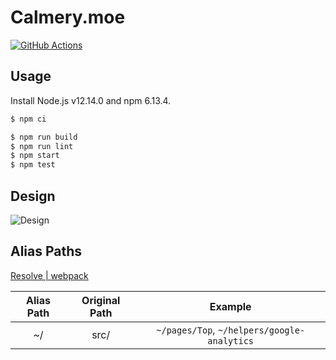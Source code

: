# Calmery.moe

[![GitHub Actions](https://github.com/calmery/Calmery.moe/workflows/GitHub%20Actions/badge.svg?branch=develop)](https://github.com/calmery/Calmery.moe/actions)

## Usage

Install Node.js v12.14.0 and npm 6.13.4.

```bash
$ npm ci
```

```bash
$ npm run build
$ npm run lint
$ npm start
$ npm test
```

## Design

![Design](https://user-images.githubusercontent.com/12670155/71620998-347e1b00-2c10-11ea-91cc-bf64fff0b97d.png)

## Alias Paths

[Resolve | webpack](https://webpack.js.org/configuration/resolve/#resolvealias)

| Alias Path | Original Path |                   Example                   |
| :--------: | :-----------: | :-----------------------------------------: |
|     ~/     |     src/      | `~/pages/Top`, `~/helpers/google-analytics` |
